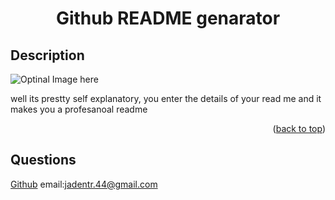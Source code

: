 
<h1 id="top" align="center">Github README genarator</h1>

## Description
![Optinal Image here](path/to/file)

well its prestty self explanatory, you enter the details of your read me and it makes you a profesanoal readme
<p align="right">(<a href="#top">back to top</a>)</p>



## Questions
[Github](https://github.com/Jadentr44)
email:jadentr.44@gmail.com
